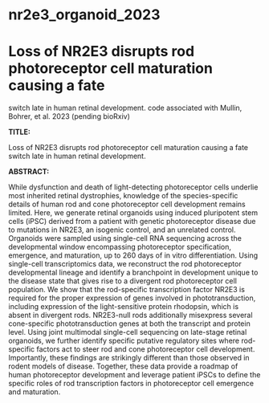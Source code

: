 # nr2e3_organoid_2023

# Loss of NR2E3 disrupts rod photoreceptor cell maturation causing a fate
switch late in human retinal development.
code associated with Mullin, Bohrer, et al. 2023 (pending bioRxiv)

<b>TITLE:</b></p>
Loss of NR2E3 disrupts rod photoreceptor cell maturation causing a fate <br>
switch late in human retinal development.
 
<b>ABSTRACT:</b></p>
While dysfunction and death of light-detecting photoreceptor cells underlie most inherited retinal
dystrophies, knowledge of the species-specific details of human rod and cone photoreceptor cell
development remains limited. Here, we generate retinal organoids using induced pluripotent stem
cells (iPSC) derived from a patient with genetic photoreceptor disease due to mutations in NR2E3, an
isogenic control, and an unrelated control. Organoids were sampled using single-cell RNA sequencing
across the developmental window encompassing photoreceptor specification, emergence, and
maturation, up to 260 days of in vitro differentiation. Using single-cell transcriptomics data, we
reconstruct the rod photoreceptor developmental lineage and identify a branchpoint in development
unique to the disease state that gives rise to a divergent rod photoreceptor cell population. We show
that the rod-specific transcription factor NR2E3 is required for the proper expression of genes
involved in phototransduction, including expression of the light-sensitive protein rhodopsin, which is
absent in divergent rods. NR2E3-null rods additionally misexpress several cone-specific
phototransduction genes at both the transcript and protein level. Using joint multimodal single-cell
sequencing on late-stage retinal organoids, we further identify specific putative regulatory sites where
rod-specific factors act to steer rod and cone photoreceptor cell development. Importantly, these
findings are strikingly different than those observed in rodent models of disease. Together, these data
provide a roadmap of human photoreceptor development and leverage patient iPSCs to define the
specific roles of rod transcription factors in photoreceptor cell emergence and maturation.
